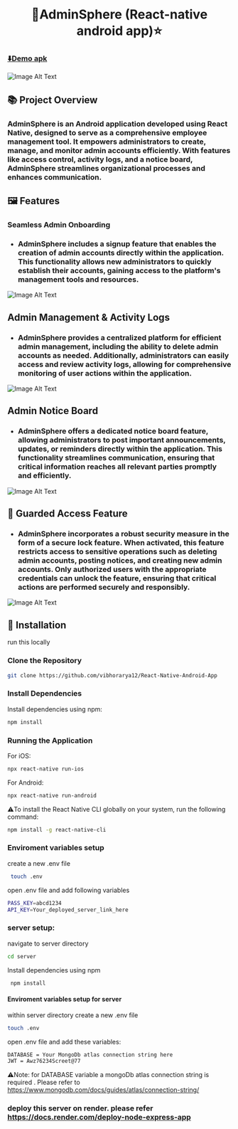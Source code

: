 <h1 align="center">📱AdminSphere (React-native android app)⭐</h1>
<h3><a href="https://drive.google.com/file/d/1YLIoab8EYhx3OUwVIJcUILg0CRp4OSXG/view?usp=sharing" target="_blank">⬇️Demo apk </a></h3>
<img src="./screenshots/main.png" alt="Image Alt Text" style="max-width: 100%; height: auto">

## 📚 Project Overview
### AdminSphere is an Android application developed using React Native, designed to serve as a comprehensive employee management tool. It empowers administrators to create, manage, and monitor admin accounts efficiently. With features like access control, activity logs, and a notice board, AdminSphere streamlines organizational processes and enhances communication.

## 🖼️ Features
### Seamless Admin Onboarding
- ### AdminSphere includes a signup feature that enables the creation of admin accounts directly within the application. This functionality allows new administrators to quickly establish their accounts, gaining access to the platform's management tools and resources.
<img src="./screenshots/signup.png" alt="Image Alt Text" style="max-width: 100%; height: auto">

## Admin Management & Activity Logs
- ### AdminSphere provides a centralized platform for efficient admin management, including the ability to delete admin accounts as needed. Additionally, administrators can easily access and review activity logs, allowing for comprehensive monitoring of user actions within the application.
<img src="./screenshots/manage.png" alt="Image Alt Text" style="max-width: 100%; height: auto">

## Admin Notice Board
- ### AdminSphere offers a dedicated notice board feature, allowing administrators to post important announcements, updates, or reminders directly within the application. This functionality streamlines communication, ensuring that critical information reaches all relevant parties promptly and efficiently.
<img src="./screenshots/notices.png" alt="Image Alt Text" style="max-width: 100%; height: auto">

## 🔐 Guarded Access Feature
- ### AdminSphere incorporates a robust security measure in the form of a secure lock feature. When activated, this feature restricts access to sensitive operations such as deleting admin accounts, posting notices, and creating new admin accounts. Only authorized users with the appropriate credentials can unlock the feature, ensuring that critical actions are performed securely and responsibly.
<img src="./screenshots/secure.png" alt="Image Alt Text" style="max-width: 100%; height: auto">

## 🧰 Installation
run this locally
### Clone the Repository

```bash
git clone https://github.com/vibhorarya12/React-Native-Android-App
````
### Install Dependencies
Install dependencies using npm:
```bash
npm install
````
### Running the Application
For iOS:
```bash
npx react-native run-ios
````
For Android:
```bash
npx react-native run-android
````
⚠️To install the React Native CLI globally on your system, run the following command:
```bash
npm install -g react-native-cli
````
### Enviroment variables setup
create a new .env file
```bash
 touch .env
````
open .env file and add following  variables
```bash
PASS_KEY=abcd1234
API_KEY=Your_deployed_server_link_here
````
### server setup:
navigate to server directory
```bash
cd server
````
Install dependencies using npm
```bash
 npm install
````
#### Enviroment variables setup for server
within server directory create a new .env file
```bash
touch .env
````
open .env file and add these variables:
```bash
DATABASE = Your MongoDb atlas connection string here
JWT = Awz76234Screet@77
````
⚠️Note: for DATABASE variable a mongoDb atlas connection string is required . Please refer to https://www.mongodb.com/docs/guides/atlas/connection-string/

### deploy this server on render. please refer https://docs.render.com/deploy-node-express-app 







